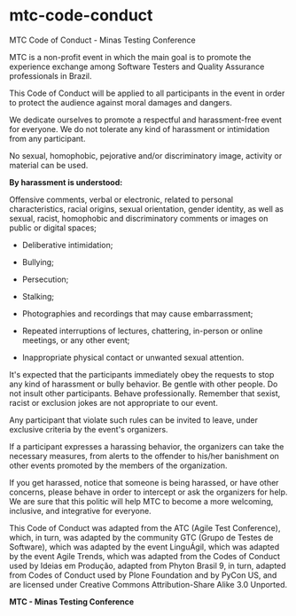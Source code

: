 # mtc-code-conduct
MTC Code of Conduct - Minas Testing Conference
 
MTC is a non-profit event in which the main goal is to promote the experience exchange among Software Testers and Quality Assurance professionals in Brazil.
 
This Code of Conduct will be applied to all participants in the event in order to protect the audience against moral damages and dangers.
 
We dedicate ourselves to promote a respectful and harassment-free event for everyone. We do not tolerate any kind of harassment or intimidation from any participant.
 
No sexual, homophobic, pejorative and/or discriminatory image, activity or material can be used.
 
**By harassment is understood:**
 
Offensive comments, verbal or electronic, related to personal characteristics, racial origins, sexual orientation, gender identity, as well as sexual, racist, homophobic and discriminatory comments or images on public or digital spaces;
 
- Deliberative intimidation;
 
- Bullying;
 
- Persecution;
 
- Stalking;
 
- Photographies and recordings that may cause embarrassment;
 
- Repeated interruptions of lectures, chattering, in-person or online meetings, or any other event;
 
- Inappropriate physical contact or unwanted sexual attention.
 
 
It's expected that the participants immediately obey the requests to stop any kind of harassment or bully behavior. Be gentle with other people. Do not insult other participants. Behave professionally. Remember that sexist, racist or exclusion jokes are not appropriate to our event.
 
Any participant that violate such rules can be invited to leave, under exclusive criteria by the event's organizers.
 
If a participant expresses a harassing behavior, the organizers can take the necessary measures, from alerts to the offender to his/her banishment on other events promoted by the members of the organization.
 
If you get harassed, notice that someone is being harassed, or have other concerns, please behave in order to intercept or ask the organizers for help. We are sure that this politic will help MTC to become a more welcoming, inclusive, and integrative for everyone.
 
This Code of Conduct was adapted from the ATC (Agile Test Conference), which, in turn, was adapted by the community GTC (Grupo de Testes de Software), which was adapted by the event LinguÁgil, which was adapted by the event Agile Trends, which was adapted from the Codes of Conduct used by Ideias em Produção, adapted from Phyton Brasil 9, in turn, adapted from Codes of Conduct used by Plone Foundation and by PyCon US, and are licensed under Creative Commons Attribution-Share Alike 3.0 Unported.
 
**MTC - Minas Testing Conference**
 

